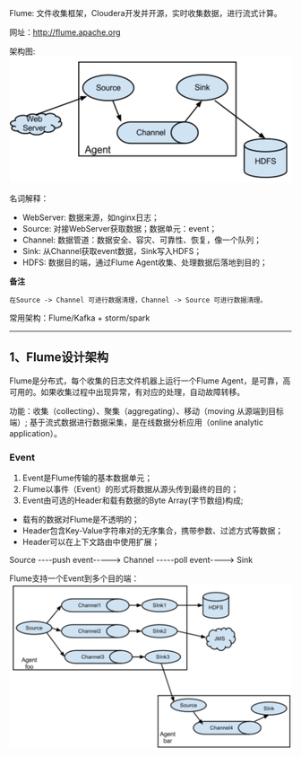 Flume: 文件收集框架，Cloudera开发并开源，实时收集数据，进行流式计算。

网址：http://flume.apache.org

架构图:
![jiagou](pictures/jiagou.png)

名词解释：
  - WebServer: 数据来源，如nginx日志；
  - Source: 对接WebServer获取数据；数据单元：event；
  - Channel: 数据管道：数据安全、容灾、可靠性、恢复，像一个队列；
  - Sink: 从Channel获取event数据，Sink写入HDFS；
  - HDFS: 数据目的端，通过Flume Agent收集、处理数据后落地到目的；

**备注**

    在Source -> Channel 可进行数据清理，Channel -> Source 可进行数据清理。


常用架构：Flume/Kafka + storm/spark

---
## 1、Flume设计架构
Flume是分布式，每个收集的日志文件机器上运行一个Flume Agent，是可靠，高可用的。如果收集过程中出现异常，有对应的处理，自动故障转移。

功能：收集（collecting）、聚集（aggregating）、移动（moving 从源端到目标端）;
基于流式数据进行数据采集，是在线数据分析应用（online analytic application）。

### Event
1. Event是Flume传输的基本数据单元；
2. Flume以事件（Event）的形式将数据从源头传到最终的目的；
3. Event由可选的Header和载有数据的Byte Array(字节数组)构成;
  - 载有的数据对Flume是不透明的；
  - Header包含Key-Value字符串对的无序集合，携带参数、过滤方式等数据；
  - Header可以在上下文路由中使用扩展；


Source ----push event----->  Channel -----poll event---->  Sink

Flume支持一个Event到多个目的端：
![multiChannel](pictures/multichannel.png)
